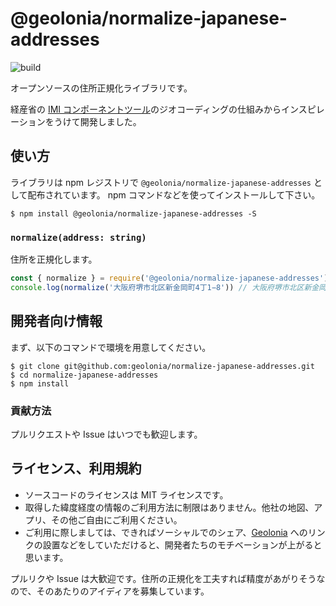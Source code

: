 # @geolonia/normalize-japanese-addresses

![build](https://github.com/geolonia/normalize-japanese-addresses/workflows/build/badge.svg)

オープンソースの住所正規化ライブラリです。

経産省の [IMI コンポーネントツール](https://info.gbiz.go.jp/tools/imi_tools/)のジオコーディングの仕組みからインスピレーションをうけて開発しました。

## 使い方

ライブラリは npm レジストリで `@geolonia/normalize-japanese-addresses` として配布されています。
npm コマンドなどを使ってインストールして下さい。

```shell
$ npm install @geolonia/normalize-japanese-addresses -S
```

### `normalize(address: string)`

住所を正規化します。

```javascript
const { normalize } = require('@geolonia/normalize-japanese-addresses')
console.log(normalize('大阪府堺市北区新金岡町4丁1−8')) // 大阪府堺市北区新金岡町四丁1−8
```

## 開発者向け情報

まず、以下のコマンドで環境を用意してください。

```shell
$ git clone git@github.com:geolonia/normalize-japanese-addresses.git
$ cd normalize-japanese-addresses
$ npm install
```

### 貢献方法

プルリクエストや Issue はいつでも歓迎します。

## ライセンス、利用規約

- ソースコードのライセンスは MIT ライセンスです。
- 取得した緯度経度の情報のご利用方法に制限はありません。他社の地図、アプリ、その他ご自由にご利用ください。
- ご利用に際しましては、できればソーシャルでのシェア、[Geolonia](https://geolonia.com/) へのリンクの設置などをしていただけると、開発者たちのモチベーションが上がると思います。

プルリクや Issue は大歓迎です。住所の正規化を工夫すれば精度があがりそうなので、そのあたりのアイディアを募集しています。
